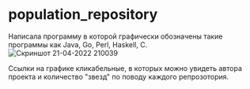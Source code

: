 # population_repository
Написала программу в которой графически обозначены такие программы как Java, Go, Perl, Haskell, C.
![Скриншот 21-04-2022 210039](https://github.com/poliusik87/population_repository/raw/main/https://github.com/poliusik1987/population_repository/blob/main/%D0%A1%D0%BA%D1%80%D0%B8%D0%BD%D1%88%D0%BE%D1%82%2021-04-2022%20210039.jpg/image.png)


Ссылки на графике кликабельные, в которых можно увидеть автора проекта и количество "звезд" по поводу каждого репрозотория.
